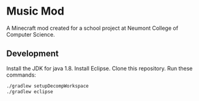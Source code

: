 # Music Mod

A Minecraft mod created for a school project at Neumont College of Computer Science.

## Development

Install the JDK for java 1.8. Install Eclipse. Clone this repository.
Run these commands:

```bash
./gradlew setupDecompWorkspace
./gradlew eclipse
```
